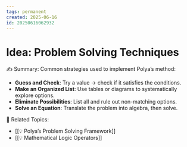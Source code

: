 ```yaml
---
tags: permanent
created: 2025-06-16
id: 20250616062932
---
```


# Idea: Problem Solving Techniques

✍ Summary:
Common strategies used to implement Polya’s method:
- **Guess and Check**: Try a value → check if it satisfies the conditions.
- **Make an Organized List**: Use tables or diagrams to systematically explore options.
- **Eliminate Possibilities**: List all and rule out non-matching options.
- **Solve an Equation**: Translate the problem into algebra, then solve.

👀 Related Topics:
- [[💡 Polya’s Problem Solving Framework]]
- [[💡 Mathematical Logic Operators]]
